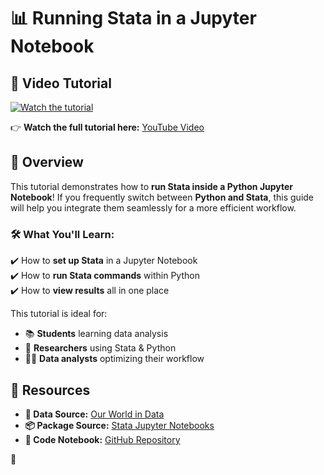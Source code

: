 # 📊 Running Stata in a Jupyter Notebook  

## 🎥 Video Tutorial  
[![Watch the tutorial](https://img.youtube.com/vi/dSpm0NDKnV0/maxresdefault.jpg)](https://youtu.be/dSpm0NDKnV0)  

👉 **Watch the full tutorial here:** [YouTube Video](https://youtu.be/dSpm0NDKnV0)  

## 📌 Overview  
This tutorial demonstrates how to **run Stata inside a Python Jupyter Notebook**! If you frequently switch between **Python and Stata**, this guide will help you integrate them seamlessly for a more efficient workflow.  

### 🛠 What You'll Learn:  
✔️ How to **set up Stata** in a Jupyter Notebook  
✔️ How to **run Stata commands** within Python  
✔️ How to **view results** all in one place  

This tutorial is ideal for:  
- 📚 **Students** learning data analysis  
- 🔬 **Researchers** using Stata & Python  
- 🧑‍💻 **Data analysts** optimizing their workflow  

## 🔗 Resources  
- **📂 Data Source:** [Our World in Data](https://ourworldindata.org/)  
- **📦 Package Source:** [Stata Jupyter Notebooks](https://www.stata.com/features/overview/jupyter-notebooks/)  
- **📜 Code Notebook:** [GitHub Repository](https://github.com/titekhund/tutorial-using-Stata-in-Jupyter-Notetbook/blob/main/stata_in_jupyter_notebook.ipynb)  

🚀  
